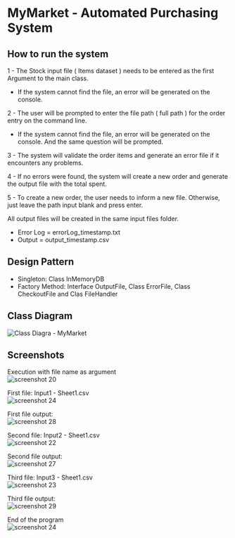 # MyMarket - Automated Purchasing System

## How to run the system

1 - The Stock input file ( Items dataset ) needs to be entered as the first Argument to the main class.
  - If the system cannot find the file, an error will be generated on the console.

2 - The user will be prompted to enter the file path ( full path ) for the order entry on the command line.
  - If the system cannot find the file, an error will be generated on the console. And the same question will be prompted.
  
3 - The system will validate the order items and generate an error file if it encounters any problems.

4 - If no errors were found, the system will create a new order and generate the output file with the total spent.

5 - To create a new order, the user needs to inform a new file. Otherwise, just leave the path input blank and press enter.

All output files will be created in the same input files folder.
  - Error Log = errorLog_timestamp.txt
  - Output = output_timestamp.csv

## Design Pattern

- Singleton: Class InMemoryDB
- Factory Method: Interface OutputFile, Class ErrorFile, Class CheckoutFile and Clas FileHandler

## Class Diagram

![Class Diagra - MyMarket](https://user-images.githubusercontent.com/62269628/141204024-3e5752fb-5e06-454d-b9f2-d48f429e7b23.png)

## Screenshots

Execution with file name as argument<br />
![screenshot 20](https://user-images.githubusercontent.com/62269628/144729694-ba7ff12d-0586-49c5-8b7f-d55e38de2878.jpg)

First file: Input1 - Sheet1.csv<br />
![screenshot 24](https://user-images.githubusercontent.com/62269628/144729879-1f174813-082f-4a40-b7ef-3337db1be20a.jpg)

First file output:<br />
![screenshot 28](https://user-images.githubusercontent.com/62269628/144729854-d6a270ca-6c5c-4953-a920-4f7442e1ab0c.jpg)

Second  file: Input2 - Sheet1.csv<br />
![screenshot 22](https://user-images.githubusercontent.com/62269628/144729709-7c3d07da-c3a5-45a7-96ba-882ca4e3a273.jpg)

Second  file output:<br />
![screenshot 27](https://user-images.githubusercontent.com/62269628/144729749-54f6ee6f-76e7-49dc-9f58-ebb6431b00ba.jpg)

Third file: Input3 - Sheet1.csv<br />
![screenshot 23](https://user-images.githubusercontent.com/62269628/144729721-1697d1f4-9ed9-434a-98aa-93b3aa5d3d7c.jpg)

Third file output:<br />
![screenshot 29](https://user-images.githubusercontent.com/62269628/144729861-cfd2c3b0-fd97-44c2-8f34-27b6f76768cb.jpg)

End of the program<br />
![screenshot 24](https://user-images.githubusercontent.com/62269628/144729728-825ccad5-562d-4093-8f10-142b4b115e6e.jpg)
